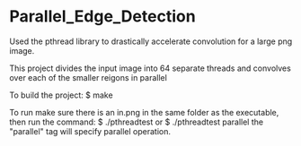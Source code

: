 # Parallel_Edge_Detection
Used the pthread library to drastically accelerate convolution for a large png image.

This project divides the input image into 64 separate threads and convolves over each of the smaller reigons in parallel

To build the project:
$ make

To run make sure there is an in.png in the same folder as the executable, then run the command:
$ ./pthreadtest
or
$ ./pthreadtest parallel
the "parallel" tag will specify parallel operation.
